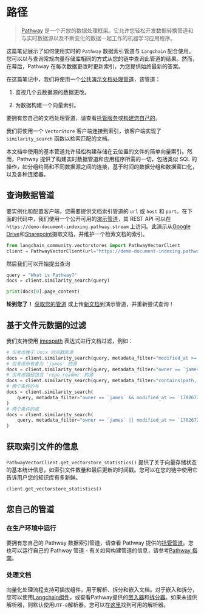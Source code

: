 # 路径

> [Pathway](https://pathway.com/) 是一个开放的数据处理框架。它允许您轻松开发数据转换管道和与实时数据源以及不断变化的数据一起工作的机器学习应用程序。

这篇笔记展示了如何使用实时的 `Pathway` 数据索引管道与 `Langchain` 配合使用。您可以以与查询常规向量存储库相同的方式从您的链中查询此管道的结果。然而，在幕后，Pathway 在每次数据更改时更新索引，为您提供始终最新的答案。

在这篇笔记中，我们将使用一个[公共演示文档处理管道](https://pathway.com/solutions/ai-pipelines#try-it-out)，该管道：

1. 监视几个云数据源的数据更改。

2. 为数据构建一个向量索引。

要拥有您自己的文档处理管道，请查看[托管服务](https://pathway.com/solutions/ai-pipelines)或[构建您自己的](https://pathway.com/developers/user-guide/llm-xpack/vectorstore_pipeline/)。

我们将使用一个 `VectorStore` 客户端连接到索引，该客户端实现了 `similarity_search` 函数以检索匹配的文档。

本文档中使用的基本管道允许轻松构建存储在云位置的文件的简单向量索引。然而，Pathway 提供了构建实时数据管道和应用程序所需的一切，包括类似 SQL 的操作，如分组约简和不同数据源之间的连接，基于时间的数据分组和数据窗口化，以及各种连接器。

## 查询数据管道

要实例化和配置客户端，您需要提供文档索引管道的 `url` 或 `host` 和 `port`。在下面的代码中，我们使用一个公开可用的[演示管道](https://pathway.com/solutions/ai-pipelines#try-it-out)，其 REST API 可以在 `https://demo-document-indexing.pathway.stream` 上访问。此演示从[Google Drive](https://drive.google.com/drive/u/0/folders/1cULDv2OaViJBmOfG5WB0oWcgayNrGtVs)和[Sharepoint](https://navalgo.sharepoint.com/sites/ConnectorSandbox/Shared%20Documents/Forms/AllItems.aspx?id=%2Fsites%2FConnectorSandbox%2FShared%20Documents%2FIndexerSandbox&p=true&ga=1)摄取文档，并维护一个检索文档的索引。

```python
from langchain_community.vectorstores import PathwayVectorClient
client = PathwayVectorClient(url="https://demo-document-indexing.pathway.stream")
```

 然后我们可以开始提出查询

```python
query = "What is Pathway?"
docs = client.similarity_search(query)
```

```python
print(docs[0].page_content)
```

 **轮到您了！** [获取您的管道](https://pathway.com/solutions/ai-pipelines) 或上传[新文档](https://chat-realtime-sharepoint-gdrive.demo.pathway.com/)到演示管道，并重新尝试查询！

## 基于文件元数据的过滤

我们支持使用 [jmespath](https://jmespath.org/) 表达式进行文档过滤，例如：

```python
# 仅考虑晚于 Unix 时间戳的源
docs = client.similarity_search(query, metadata_filter="modified_at >= `1702672093`")
# 仅考虑所有者为 'james' 的源
docs = client.similarity_search(query, metadata_filter="owner == `james`")
# 仅考虑路径包含 'repo_readme' 的源
docs = client.similarity_search(query, metadata_filter="contains(path, 'repo_readme')")
# 两个条件的与
docs = client.similarity_search(
    query, metadata_filter="owner == `james` && modified_at >= `1702672093`"
)
# 两个条件的或
docs = client.similarity_search(
    query, metadata_filter="owner == `james` || modified_at >= `1702672093`"
)
```

## 获取索引文件的信息

 `PathwayVectorClient.get_vectorstore_statistics()` 提供了关于向量存储状态的基本统计信息，如索引文件数量和最后更新的时间戳。您可以在您的链中使用它告诉用户您的知识库有多新鲜。

```python
client.get_vectorstore_statistics()
```

## 您自己的管道

### 在生产环境中运行

要拥有您自己的 Pathway 数据索引管道，请查看 Pathway 提供的[托管管道](https://pathway.com/solutions/ai-pipelines)。您也可以运行自己的 Pathway 管道 - 有关如何构建管道的信息，请参考[Pathway 指南](https://pathway.com/developers/user-guide/llm-xpack/vectorstore_pipeline/)。

### 处理文档

向量化处理流程支持可插拔组件，用于解析、拆分和嵌入文档。对于嵌入和拆分，您可以使用[Langchain组件](https://pathway.com/developers/user-guide/llm-xpack/vectorstore_pipeline/#langchain)，或查看Pathway提供的[嵌入器](https://pathway.com/developers/api-docs/pathway-xpacks-llm/embedders)和[拆分器](https://pathway.com/developers/api-docs/pathway-xpacks-llm/splitters)。如果未提供解析器，则默认使用`UTF-8`解析器。您可以在[这里](https://github.com/pathwaycom/pathway/blob/main/python/pathway/xpacks/llm/parser.py)找到可用的解析器。